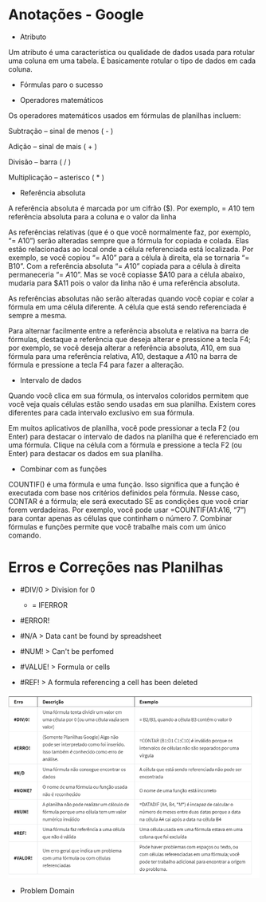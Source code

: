 # Anotações - Google

- Atributo

Um atributo é uma característica ou qualidade de dados usada para rotular uma coluna em uma tabela. É basicamente rotular o tipo de dados em cada coluna. 

- Fórmulas paro o sucesso

- Operadores matemáticos

Os operadores matemáticos usados em fórmulas de planilhas incluem:

Subtração – sinal de menos ( - )

Adição – sinal de mais ( + )

Divisão – barra ( / )

Multiplicação – asterisco ( * )

- Referência absoluta

A referência absoluta é marcada por um cifrão ($). Por exemplo, = $A$10 tem referência absoluta para a coluna e o valor da linha

As referências relativas (que é o que você normalmente faz, por exemplo, “= A10”) serão alteradas sempre que a fórmula for copiada e colada. Elas estão relacionadas ao local onde a célula referenciada está localizada. Por exemplo, se você copiou “= A10” para a célula à direita, ela se tornaria “= B10”. Com a referência absoluta “= $A$10” copiada para a célula à direita permaneceria “= $A$10”. Mas se você copiasse $A10 para a célula abaixo, mudaria para $A11 pois o valor da linha não é uma referência absoluta.

As referências absolutas não serão alteradas quando você copiar e colar a fórmula em uma célula diferente. A célula que está sendo referenciada é sempre a mesma.

Para alternar facilmente entre a referência absoluta e relativa na barra de fórmulas, destaque a referência que deseja alterar e pressione a tecla F4; por exemplo, se você deseja alterar a referência absoluta, $A$10, em sua fórmula para uma referência relativa, A10, destaque a $A$10 na barra de fórmula e pressione a tecla F4 para fazer a alteração.

- Intervalo de dados

Quando você clica em sua fórmula, os intervalos coloridos permitem que você veja quais células estão sendo usadas em sua planilha. Existem cores diferentes para cada intervalo exclusivo em sua fórmula.

Em muitos aplicativos de planilha, você pode pressionar a tecla F2 (ou Enter) para destacar o intervalo de dados na planilha que é referenciado em uma fórmula. Clique na célula com a fórmula e pressione a tecla F2 (ou Enter) para destacar os dados em sua planilha.

- Combinar com as funções

COUNTIF() é uma fórmula e uma função. Isso significa que a função é executada com base nos critérios definidos pela fórmula. Nesse caso, CONTAR é a fórmula; ele será executado SE as condições que você criar forem verdadeiras. Por exemplo, você pode usar =COUNTIF(A1:A16, “7”) para contar apenas as células que continham o número 7. Combinar fórmulas e funções permite que você trabalhe mais com um único comando.

# Erros e Correções nas Planilhas

- #DIV/0 > Division for 0
    - = IFERROR

- #ERROR! 

- #N/A > Data cant be found by spreadsheet

- #NUM! > Can't be perfomed 

- #VALUE! > Formula or cells

- #REF! > A formula referencing a cell has been deleted

![Alt text](image.png)

- Problem Domain

